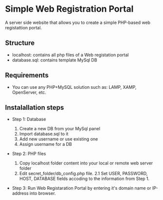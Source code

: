 # Simple Web Registration Portal
A server side website that allows you to create a simple PHP-based web registattion portal.

## Structure
- localhost: contains all php files of a Web registation portal
- database.sql: contains template MySql DB

## Requirements
- You can use any PHP+MySQL solution such as: LAMP, XAMP, OpenServer, etc.

## Instalallation steps
- Step 1: Database
  1. Create a new DB from your MySql panel
  2. Import database.sql to it
  3. Add new username or use existing one
  4. Assign username for a DB

- Step 2: PHP files
  1. Copy localhost folder content into your local or remote web server folder
  2. Edit secret_folder/db_config.php file.
    2.1 Set USER, PASSWORD, HOST, DATABASE fields accoding to the information from Step 1.
  
- Step 3: Run Web Registaration Portal by entering it's domain name or IP-address into browser.
